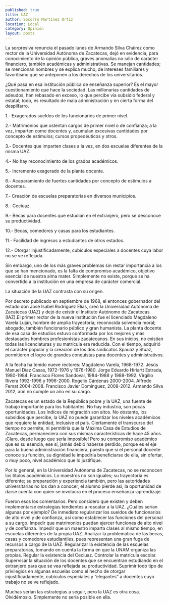 ```yaml
---
published: true
title: UAZ
author: Socorro Martínez Ortiz
location: Local
category: Opinión
layout: posts
---
```


La sorpresiva renuncia el pasado lunes de Armando Silva Cháirez como rector de la Universidad Autónoma de Zacatecas, dejó en evidencia, para conocimiento de la opinión pública, graves anomalías no sólo de carácter financiero, también académicas y administrativas. Se manejan cantidades; se mencionan nombres y se explica mucho, de intereses familiares y favoritismo que se anteponen a los derechos de los universitarios.

¿Qué pasa en esa institución pública de enseñanza superior? Es el mayor cuestionamiento que hace la sociedad. Las millonarias cantidades de adeudos, han rebasado en exceso, lo que percibe vía subsidio federal y  estatal; todo, es resultado de mala administración y en cierta forma del despilfarro.

1.- Exagerados sueldos de los funcionarios de primer nivel.

2.- Matrimonios que ostentan cargos de primer nivel o de confianza; a la vez, imparten como docentes y, acumulan excesivas cantidades por concepto de estímulos; cursos propedéuticos y otros.

3.- Docentes que imparten clases a la vez, en dos escuelas diferentes de la misma UAZ.

4.- No hay reconocimiento de los grados académicos.

5.- Incremento exagerado de la planta docente.

6.- Acaparamiento de fuertes cantidades por concepto de estímulos a docentes.

7.- Creación de escuelas preparatorias en diversos municipios.

8.- Ceciuaz.

9.- Becas para docentes que estudian en el extranjero, pero se desconoce su productividad.

10.- Becas, comedores y casas para los estudiantes.

11.- Facilidad de ingresos a estudiantes de otros estados.

12.- Otorgar injustificadamente, cubículos especiales a docentes cuya labor no se ve reflejada.

 Sin embargo, uno de los más graves problemas sin restar importancia a los que se han mencionado, es la falta de compromiso académico, objetivo esencial de nuestra alma mater. Simplemente no existe, porque se ha convertido a la institución en una empresa de carácter comercial.
 
La situación de la UAZ contrasta con  su origen.

Por decreto publicado en septiembre de 1968, el entonces gobernador del estado don José Isabel Rodríguez Elías, creó la Universidad Autónoma de Zacatecas (UAZ) y dejó de existir el Instituto Autónomo de Zacatecas (IAZ).El primer rector de la nueva institución fue el licenciado Magdaleno Varela Luján, hombre de amplia trayectoria; reconocida solvencia moral; abogado, también funcionario público y gran humanista.
La planta docente de esa  casa de estudios estuvo conformada por los mejores y más destacados hombres profesionistas zacatecanos. En sus inicios, no existían todas las licenciaturas y su matrícula era reducida. Con el tiempo, adquirió el carácter popular y la creación de los dos sindicatos Spauaz y Stuaz, permitieron el logro de grandes conquistas para docentes y  administrativos.

A la fecha ha tenido nueve rectores: Magdaleno Varela, 1968-1972. Jesús Manuel Díaz Casas, 1972-1976 y 1976-1980. Jorge Eduardo Hiriartt Estrada, 1980-1984. Francisco Flores Sandoval, 1984-1988 y 1988-1992. Virgilio Rivera 1992-1996 y 1996-2000. Rogelio Cárdenas 2000-2004. Alfredo Femat 2004-2008. Francisco Javier Domínguez, 2008-2012. Armando Silva 2012, aún no cumple un año en su cargo.

Zacatecas es un estado de la República pobre y la UAZ,  una fuente de trabajo importante para los habitantes. No hay industria, son pocas oportunidades. Los índices de migración son altos. No obstante, los subsidios que percibe, la UAZ no puede garantizar los niveles académicos que requiere la entidad, inclusive el país. Ciertamente el transcurso del tiempo no permite, ni permitiría que la Máxima Casa de Estudios de Zacatecas, permaneciera con sus mismas características de hace 45 años. ¡Claro, desde luego que sería imposible! Pero su compromiso académico que es su esencia, ese sí, jamás debió haberse perdido, porque es el eje para la buena administración financiera, puesto que si el personal docente conoce su función, su dignidad le impediría beneficiarse de ella, sin ofertar, o muy poco, nivel académico que lo justifique.

Por lo general, en la Universidad Autónoma de Zacatecas, no se reconocen los títulos académicos. Lo maestros no son iguales; su trayectoria es diferente; su preparación y experiencia también, pero las autoridades universitarias no los dan a conocer, el alumno pierde así, la oportunidad de darse cuenta con quien se involucra en el proceso enseñanza-aprendizaje. 

Fueron esos los comentarios. Pero considero que existen y deben implementarse estrategias tendientes a rescatar a la UAZ. ¿Cuáles serían algunas por ejemplo?
De inmediato regularizar los sueldos de funcionarios de alto nivel y de confianza, así como establecer las funciones del personal a su cargo. Impedir que matrimonios puedan ejercer funciones de alto nivel y de confianza. Impedir que un maestro imparta clases al mismo tiempo, en escuelas diferentes de la propia UAZ. Analizar la problemática de las becas, casas y comedores estudiantiles, pues representan una gran fuga de recursos a cargo de la UAZ. Regularizar la existencia de las escuelas preparatorias, tomando en cuenta la forma en que la UNAM organiza las propias. Regular la existencia del Ceciuaz. Controlar la matrícula escolar. Supervisar la situación de los docentes que se encuentran estudiando en el extranjero para que se vea reflejada su productividad. Suprimir todo tipo de privilegios en algunas escuelas como el hecho de otorgar injustificadamente, cubículos especiales  y “elegantes”  a docentes cuyo trabajo no se ve reflejado.

Muchas serían las estrategias a seguir, pero la UAZ es otra cosa. Olvidémoslo. Simplemente  no sería posible en ella. 
